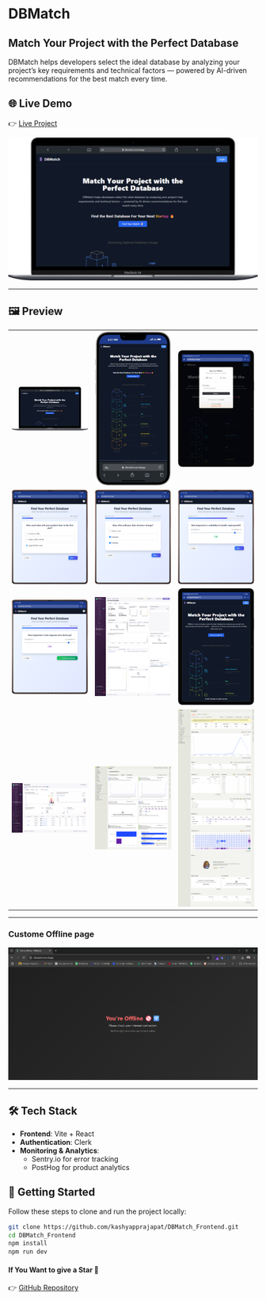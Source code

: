 # DBMatch

## Match Your Project with the Perfect Database

DBMatch helps developers select the ideal database by analyzing your project’s key requirements and technical factors — powered by AI-driven recommendations for the best match every time.

## 🌐 Live Demo

👉 [Live Project](https://dbmatch.vercel.app/)

![](./LiveImages/Laptop.png)

---

## 🖼️ Preview

<table>
  <tr>
    <td><img src="./LiveImages/Laptop.png" width="300"/></td>
    <td><img src="./LiveImages/Mobile.png" width="300"/></td>
    <td><img src="./LiveImages/clerk.png" width="300"/></td>
  </tr>
  <tr>
    <td><img src="./LiveImages/Que1.png" width="300"/></td>
    <td><img src="./LiveImages/Que2.png" width="300"/></td>
    <td><img src="./LiveImages/Que3.png" width="300"/></td>
  </tr>
   <tr>
    <td><img src="./LiveImages/Que4.png" width="300"/></td>
    <td><img src="./LiveImages/Santryiodashboard.png" width="300"/></td>
    <td><img src="./LiveImages/Galaxy-Tab-S7-localhost.png" width="300"/></td>
  </tr>
    <tr>
    <td><img src="./LiveImages/Santryio1.png" width="300"/></td>
    <td><img src="./LiveImages/Posthog1.png" width="300"/></td>
    <td><img src="./LiveImages/Posthog3.png" width="300"/></td>
  </tr>
</table>

---

### Custome Offline page 
![offline](./LiveImages/offlinepage.png)

---

## 🛠️ Tech Stack

- **Frontend**: Vite + React
- **Authentication**: Clerk
- **Monitoring & Analytics**:
  - Sentry.io for error tracking
  - PostHog for product analytics

## 🚀 Getting Started

Follow these steps to clone and run the project locally:

```bash
git clone https://github.com/kashyapprajapat/DBMatch_Frontend.git
cd DBMatch_Frontend
npm install
npm run dev
```


#### If You Want to give  a Star 🌟
👉 [GitHub Repository](https://github.com/kashyapprajapat/DBMatch_Frontend)
